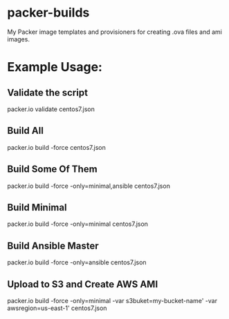 # packer-builds
My Packer image templates and provisioners for creating .ova files and ami images.

# Example Usage:

## Validate the script
packer.io validate centos7.json

## Build All
packer.io build -force centos7.json

## Build Some Of Them
packer.io build -force -only=minimal,ansible centos7.json

## Build Minimal
packer.io build -force -only=minimal centos7.json

## Build Ansible Master
packer.io build -force -only=ansible centos7.json


## Upload to S3 and Create AWS AMI

packer.io build -force -only=minimal -var s3buket=my-bucket-name' -var awsregion=us-east-1' centos7.json
